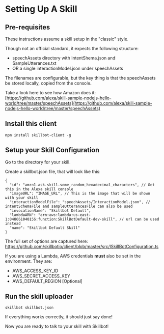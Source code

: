 # Setting Up A Skill
## Pre-requisites
These instructions assume a skill setup in the "classic" style.

Though not an official standard, it expects the following structure:
* speechAssets directory with IntentShema.json and SampleUtterances.txt
* OR a single interactionModel.json under speechAssets

The filenames are configurable, but the key thing is that the speechAssets be stored locally, copied from the console.

Take a look here to see how Amazon does it:  
[https://github.com/alexa/skill-sample-nodejs-hello-world/tree/master/speechAssets](https://github.com/alexa/skill-sample-nodejs-hello-world/tree/master/speechAssets)

## Install this client
```
npm install skillbot-client -g
```

## Setup your Skill Configuration
Go to the directory for your skill.

Create a skillbot.json file, that will look like this:
```
{
  "id": "amzn1.ask.skill.some_random_hexadecimal_characters", // Get this in the Alexa skill console
  "imageURL": "IMAGE_URL", // This is the image that will be shown with your skill
  "interactionModelFile": "speechAssets/InteractionModel.json", // intentSchemaFile and sampleUtterancesFile can also be used
  "invocationName": "Skillbot Default",
  "lambdaARN": "arn:aws:lambda:us-east-1:048661040156:function:SkillBotDefault-dev-skill", // url can be used instead
  "name": "Skillbot Default Skill"
}
```

The full set of options are captured here:
https://github.com/skillbotio/client/blob/master/src/ISkillBotConfiguration.ts

If you are using a Lambda, AWS credentials **must** also be set in the environment. They are:
* AWS_ACCESS_KEY_ID
* AWS_SECRET_ACCESS_KEY
* AWS_DEFAULT_REGION [Optional]

## Run the skill uploader
```
skillbot skillbot.json
```

If everything works correctly, it should just say done!

Now you are ready to talk to your skill with Skillbot!
